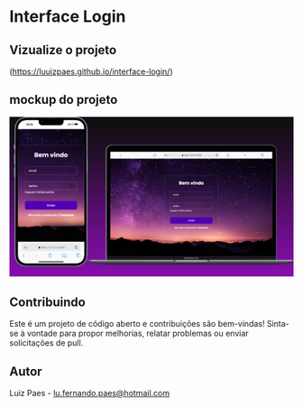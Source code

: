 # Interface Login

## Vizualize o projeto
(https://luuizpaes.github.io/interface-login/)


## mockup do projeto
<img src="https://github.com/LuuizPaes/interface-login/blob/main/assets/mockup%20projeto.png?raw=true" alt="mockup-projeto">

## Contribuindo

Este é um projeto de código aberto e contribuições são bem-vindas! Sinta-se à vontade para propor melhorias, relatar problemas ou enviar solicitações de pull.

## Autor

Luiz Paes - lu.fernando.paes@hotmail.com

